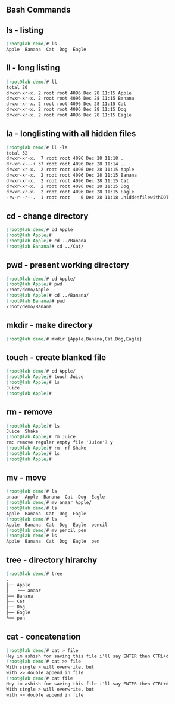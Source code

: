 
Bash Commands
-------------


## ls - listing 
```markdown
[root@lab demo]# ls
Apple  Banana  Cat  Dog  Eagle
```

## ll - long listing
```markdown
[root@lab demo]# ll
total 20
drwxr-xr-x. 2 root root 4096 Dec 28 11:15 Apple
drwxr-xr-x. 2 root root 4096 Dec 28 11:15 Banana
drwxr-xr-x. 2 root root 4096 Dec 28 11:15 Cat
drwxr-xr-x. 2 root root 4096 Dec 28 11:15 Dog
drwxr-xr-x. 2 root root 4096 Dec 28 11:15 Eagle
```

## la - longlisting with all hidden files
```markdown
[root@lab demo]# ll -la
total 32
drwxr-xr-x.  7 root root 4096 Dec 28 11:18 .
dr-xr-x---+ 37 root root 4096 Dec 28 11:14 ..
drwxr-xr-x.  2 root root 4096 Dec 28 11:15 Apple
drwxr-xr-x.  2 root root 4096 Dec 28 11:15 Banana
drwxr-xr-x.  2 root root 4096 Dec 28 11:15 Cat
drwxr-xr-x.  2 root root 4096 Dec 28 11:15 Dog
drwxr-xr-x.  2 root root 4096 Dec 28 11:15 Eagle
-rw-r--r--.  1 root root    0 Dec 28 11:18 .hiddenfilewithDOT
```

## cd - change directory
```markdown
[root@lab demo]# cd Apple
[root@lab Apple]# 
[root@lab Apple]# cd ../Banana
[root@lab Banana]# cd ../Cat/
```

## pwd - present working directory
```markdown
[root@lab demo]# cd Apple/
[root@lab Apple]# pwd
/root/demo/Apple
[root@lab Apple]# cd ../Banana/
[root@lab Banana]# pwd
/root/demo/Banana
```

## mkdir - make directory
```markdown
[root@lab demo]# mkdir {Apple,Banana,Cat,Dog,Eagle}
```

## touch - create blanked file
```markdown
[root@lab demo]# cd Apple/
[root@lab Apple]# touch Juice
[root@lab Apple]# ls
Juice
[root@lab Apple]# 
```

## rm - remove
```markdown
[root@lab Apple]# ls
Juice  Shake
[root@lab Apple]# rm Juice 
rm: remove regular empty file 'Juice'? y
[root@lab Apple]# rm -rf Shake 
[root@lab Apple]# ls
[root@lab Apple]# 
```

## mv - move
```markdown
[root@lab demo]# ls
anaar  Apple  Banana  Cat  Dog  Eagle
[root@lab demo]# mv anaar Apple/
[root@lab demo]# ls
Apple  Banana  Cat  Dog  Eagle
[root@lab demo]# ls
Apple  Banana  Cat  Dog  Eagle  pencil
[root@lab demo]# mv pencil pen
[root@lab demo]# ls
Apple  Banana  Cat  Dog  Eagle  pen
```

## tree - directory hirarchy
```markdown
[root@lab demo]# tree
.
├── Apple
│   └── anaar
├── Banana
├── Cat
├── Dog
├── Eagle
└── pen
```

## cat - concatenation
```markdown
[root@lab demo]# cat > file
Hey im ashish for saving this file i'll say ENTER then CTRL+d
[root@lab demo]# cat >> file 
With single > will overwrite, but
with >> double append in file
[root@lab demo]# cat file
Hey im ashish for saving this file i'll say ENTER then CTRL+d
With single > will overwrite, but
with >> double append in file
```
